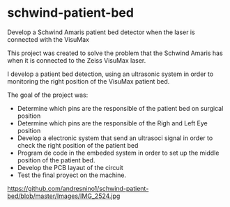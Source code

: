 # schwind-patient-bed
Develop a Schwind Amaris patient bed detector when the laser is connected with the VisuMax

This project was created to solve the problem that the Schwind Amaris has when it is connected to the Zeiss VisuMax laser.

I develop a patient bed detection, using an ultrasonic system in order to monitoring the right position of the VisuMax patient bed.

The goal of the project was:
- Determine which pins are the responsible of the patient bed on surgical position
- Determine which pins are the responsible of the Righ and Left Eye position
- Develop a electronic system that send an ultrasoci signal in order to check the right position of the patient bed
- Program de code in the embeded system in order to set up the middle position of the patient bed.
- Develop the PCB layaut of the circuit
- Test the final proyect on the machine.

https://github.com/andresnino1/schwind-patient-bed/blob/master/Images/IMG_2524.jpg
